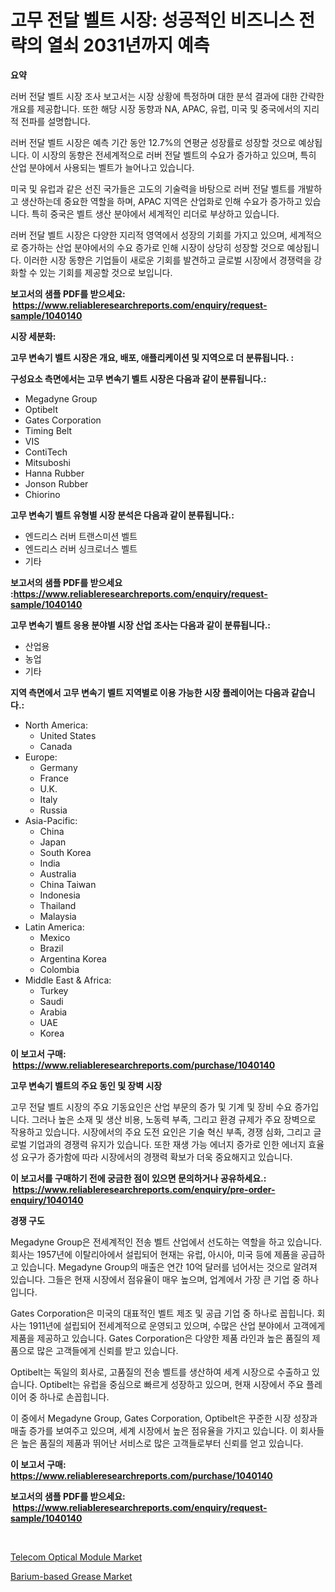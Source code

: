<p><h1>고무 전달 벨트 시장: 성공적인 비즈니스 전략의 열쇠 2031년까지 예측</h1></p><p><strong>요약</strong></p>
<p><p>러버 전달 벨트 시장 조사 보고서는 시장 상황에 특정하며 대한 분석 결과에 대한 간략한 개요를 제공합니다. 또한 해당 시장 동향과 NA, APAC, 유럽, 미국 및 중국에서의 지리적 전파를 설명합니다.</p><p>러버 전달 벨트 시장은 예측 기간 동안 12.7%의 연평균 성장률로 성장할 것으로 예상됩니다. 이 시장의 동향은 전세계적으로 러버 전달 벨트의 수요가 증가하고 있으며, 특히 산업 분야에서 사용되는 벨트가 늘어나고 있습니다.</p><p>미국 및 유럽과 같은 선진 국가들은 고도의 기술력을 바탕으로 러버 전달 벨트를 개발하고 생산하는데 중요한 역할을 하며, APAC 지역은 산업화로 인해 수요가 증가하고 있습니다. 특히 중국은 벨트 생산 분야에서 세계적인 리더로 부상하고 있습니다.</p><p>러버 전달 벨트 시장은 다양한 지리적 영역에서 성장의 기회를 가지고 있으며, 세계적으로 증가하는 산업 분야에서의 수요 증가로 인해 시장이 상당히 성장할 것으로 예상됩니다. 이러한 시장 동향은 기업들이 새로운 기회를 발견하고 글로벌 시장에서 경쟁력을 강화할 수 있는 기회를 제공할 것으로 보입니다.</p></p>
<p><strong>보고서의 샘플 PDF를 받으세요: &nbsp;<a href="https://www.reliableresearchreports.com/enquiry/request-sample/1040140">https://www.reliableresearchreports.com/enquiry/request-sample/1040140</a></strong></p>
<p><strong>시장 세분화:</strong></p>
<p><strong> 고무 변속기 벨트 시장은 개요, 배포, 애플리케이션 및 지역으로 더 분류됩니다. :</strong></p>
<p><strong>구성요소 측면에서는 고무 변속기 벨트 시장은 다음과 같이 분류됩니다.:</strong></p>
<p><ul><li>Megadyne Group</li><li>Optibelt</li><li>Gates Corporation</li><li>Timing Belt</li><li>VIS</li><li>ContiTech</li><li>Mitsuboshi</li><li>Hanna Rubber</li><li>Jonson Rubber</li><li>Chiorino</li></ul></p>
<p><strong> 고무 변속기 벨트 유형별 시장 분석은 다음과 같이 분류됩니다.:</strong></p>
<p><ul><li>엔드리스 러버 트랜스미션 벨트</li><li>엔드리스 러버 싱크로너스 벨트</li><li>기타</li></ul></p>
<p><strong>보고서의 샘플 PDF를 받으세요 :<a href="https://www.reliableresearchreports.com/enquiry/request-sample/1040140">https://www.reliableresearchreports.com/enquiry/request-sample/1040140</a></strong></p>
<p><strong> 고무 변속기 벨트 응용 분야별 시장 산업 조사는 다음과 같이 분류됩니다.:</strong></p>
<p><ul><li>산업용</li><li>농업</li><li>기타</li></ul></p>
<p><strong>지역 측면에서 고무 변속기 벨트 지역별로 이용 가능한 시장 플레이어는 다음과 같습니다.:</strong></p>
<p><ul>
    <li>
        North America:
        <ul>
            <li>United States</li>
            <li>Canada</li>
        </ul>
    </li>
    <li>
        Europe:
        <ul>
            <li>Germany</li>
            <li>France</li>
            <li>U.K.</li>
            <li>Italy</li>
            <li>Russia</li>
        </ul>
    </li>
    <li>
        Asia-Pacific:
        <ul>
            <li>China</li>
            <li>Japan</li>
            <li>South Korea</li>
            <li>India</li>
            <li>Australia</li>
            <li>China Taiwan</li>
            <li>Indonesia</li>
            <li>Thailand</li>
            <li>Malaysia</li>
        </ul>
    </li>
    <li>
        Latin America:
        <ul>
            <li>Mexico</li>
            <li>Brazil</li>
            <li>Argentina Korea</li>
            <li>Colombia</li>
        </ul>
    </li>
    <li>
        Middle East & Africa:
        <ul>
            <li>Turkey</li>
            <li>Saudi</li>
            <li>Arabia</li>
            <li>UAE</li>
            <li>Korea</li>
        </ul>
    </li>
    </ul></p>
<p><strong>이 보고서 구매: &nbsp;<a href="https://www.reliableresearchreports.com/purchase/1040140">https://www.reliableresearchreports.com/purchase/1040140</a></strong></p>
<p><strong>고무 변속기 벨트의 주요 동인 및 장벽 시장</strong></p>
<p><p>고무 전달 벨트 시장의 주요 기동요인은 산업 부문의 증가 및 기계 및 장비 수요 증가입니다. 그러나 높은 소재 및 생산 비용, 노동력 부족, 그리고 환경 규제가 주요 장벽으로 작용하고 있습니다. 시장에서의 주요 도전 요인은 기술 혁신 부족, 경쟁 심화, 그리고 글로벌 기업과의 경쟁력 유지가 있습니다. 또한 재생 가능 에너지 증가로 인한 에너지 효율성 요구가 증가함에 따라 시장에서의 경쟁력 확보가 더욱 중요해지고 있습니다.</p></p>
<p><strong>이 보고서를 구매하기 전에 궁금한 점이 있으면 문의하거나 공유하세요.: &nbsp;<a href="https://www.reliableresearchreports.com/enquiry/pre-order-enquiry/1040140">https://www.reliableresearchreports.com/enquiry/pre-order-enquiry/1040140</a></strong></p>
<p><strong>경쟁 구도</strong></p>
<p><p>Megadyne Group은 전세계적인 전송 벨트 산업에서 선도하는 역할을 하고 있습니다. 회사는 1957년에 이탈리아에서 설립되어 현재는 유럽, 아시아, 미국 등에 제품을 공급하고 있습니다. Megadyne Group의 매출은 연간 10억 달러를 넘어서는 것으로 알려져 있습니다. 그들은 현재 시장에서 점유율이 매우 높으며, 업계에서 가장 큰 기업 중 하나입니다.</p><p>Gates Corporation은 미국의 대표적인 벨트 제조 및 공급 기업 중 하나로 꼽힙니다. 회사는 1911년에 설립되어 전세계적으로 운영되고 있으며, 수많은 산업 분야에서 고객에게 제품을 제공하고 있습니다. Gates Corporation은 다양한 제품 라인과 높은 품질의 제품으로 많은 고객들에게 신뢰를 받고 있습니다.</p><p>Optibelt는 독일의 회사로, 고품질의 전송 벨트를 생산하여 세계 시장으로 수출하고 있습니다. Optibelt는 유럽을 중심으로 빠르게 성장하고 있으며, 현재 시장에서 주요 플레이어 중 하나로 손꼽힙니다.</p><p>이 중에서 Megadyne Group, Gates Corporation, Optibelt은 꾸준한 시장 성장과 매출 증가를 보여주고 있으며, 세계 시장에서 높은 점유율을 가지고 있습니다. 이 회사들은 높은 품질의 제품과 뛰어난 서비스로 많은 고객들로부터 신뢰를 얻고 있습니다.</p></p>
<p><strong>이 보고서 구매: &nbsp; <a href="https://www.reliableresearchreports.com/purchase/1040140">https://www.reliableresearchreports.com/purchase/1040140</a></strong></p>
<p><strong>보고서의 샘플 PDF를 받으세요: &nbsp;<a href="https://www.reliableresearchreports.com/enquiry/request-sample/1040140">https://www.reliableresearchreports.com/enquiry/request-sample/1040140</a></strong><strong></strong></p>
<p>&nbsp;</p>
<p><p><a href="https://butternut-bug-553.notion.site/Decoding-the-Telecom-Optical-Module-Market-A-Deep-Dive-into-the-Latest-Market-Trends-Market-Segmen-c7778e7faaa44a69b62526188862f8dd">Telecom Optical Module Market</a></p><p><a href="https://github.com/Glendatilghmankmgz0rbhwpy/Market-Research-Report-List-1/blob/main/barium-based-grease-market.md">Barium-based Grease Market</a></p></p>